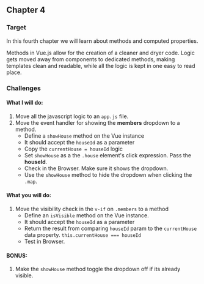## Chapter 4

### Target

In this fourth chapter we will learn about methods and computed properties.

Methods in Vue.js allow for the creation of a cleaner and dryer code. Logic gets moved away from components to dedicated methods, making templates clean and readable, while all the logic is kept in one easy to read place.

### Challenges

#### What I will do:
1. Move all the javascript logic to an `app.js` file.
2. Move the event handler for showing the **members** dropdown to a method.
    - Define a `showHouse` method on the Vue instance
    - It should accept the `houseId` as a parameter
    - Copy the `currentHouse = houseId` logic
    - Set `showHouse` as a the `.house` element's click expression. Pass the **houseId**.
    - Check in the Browser. Make sure it shows the dropdown.
    - Use the `showHouse` method to hide the dropdown when clicking the `.map`.

#### What you will do:
1. Move the visibility check in the `v-if` on `.members` to a method
    - Define an `isVisible` method on the Vue instance.
    - It should accept the `houseId` as a parameter 
    - Return the result from comparing `houseId` param to the `currentHouse` data property. `this.currentHouse === houseId`
    - Test in Browser.

#### BONUS: 
1. Make the `showHouse` method toggle the dropdown off if its already visible.

